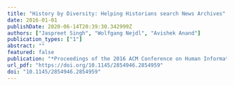 ```yaml
---
title: "History by Diversity: Helping Historians search News Archives"
date: 2016-01-01
publishDate: 2020-06-14T20:39:30.342999Z
authors: ["Jaspreet Singh", "Wolfgang Nejdl", "Avishek Anand"]
publication_types: ["1"]
abstract: ""
featured: false
publication: "*Proceedings of the 2016 ACM Conference on Human Information Interaction and Retrieval, CHIIR 2016, Carrboro, North Carolina, USA, March 13-17, 2016*"
url_pdf: "https://doi.org/10.1145/2854946.2854959"
doi: "10.1145/2854946.2854959"
---
```


